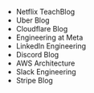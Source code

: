 

- Netflix TeachBlog
- Uber Blog
- Cloudflare Blog
- Engineering at Meta
- LinkedIn Engineering
- Discord Blog
- AWS Architecture
- Slack Engineering
- Stripe Blog

